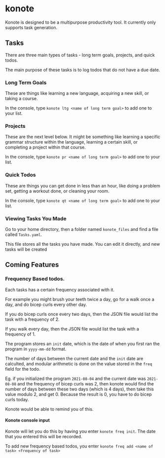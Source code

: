 # konote 

Konote is designed to be a multipurpose productivity tool. It currently only supports task generation.

## Tasks

There are three main types of tasks - long term goals, projects, and quick todos. 

The main purpose of these tasks is to log todos that do not have a due date. 

### Long Term Goals
These are things like learning a new language, acquiring a new skill, or taking a course.

In the console, type `konote ltg <name of long term goal>` to add one to your list.

### Projects
These are the next level below. 
It might be something like learning a specific grammar structure within the language, learning a certain skill, or completing a project within that course.

In the console, type `konote pr <name of long term goal>` to add one to your list.

### Quick Todos
These are things you can get done in less than an hour, like doing a problem set,
getting a workout done, or cleaning your room.

In the console, type `konote qt <name of long term goal>` to add one to your list.

### Viewing Tasks You Made
Go to your home directory, then a folder named `konote_files` and find a file called `Tasks.yaml`.

This file stores all the tasks you have made. You can edit it directly, and new tasks will be created

## Coming Features

### Frequency Based todos. 

Each tasks has a certain frequency associated with it.

For example you might brush your teeth twice a day, go for a walk once a day, and do bicep curls every other day.

If you do bicep curls once every two days, then the JSON file would list the task with a frequency of 2.

If you walk every day, then the JSON file would list the task with a frequency of 1.

The program stores an `init` date, which is the date of when you first ran the program in `yyyy-mm-dd` format.

The number of days between the current date and the `init` date are calculted, and modular arithmetic is
done on the value stored in the `freq` field for the todo. 

Eg. if you initialized the program `2021-08-04` and the current date was `2021-08-08` and the frequency of bicep curls was 2, then konote would find the number of days between these two days (which is 4 days), then take this value modulo 2, and get 0. Because the result is 0, you have to do bicep curls today.

Konote would be able to remind you of this.

#### Konote console input

Konote will let you do this by having you enter `konote freq init`. The date that you entered this will be recorded.

To add new frequency based todos, you enter `konote freq add <name of task> <frequency of task>`

